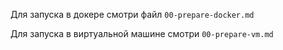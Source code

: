 Для запуска в докере смотри файл `00-prepare-docker.md`

Для запуска в виртуальной машине смотри `00-prepare-vm.md`